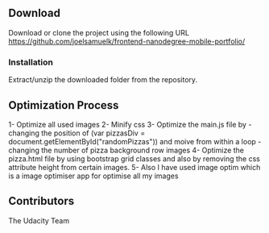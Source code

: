 ## Download 

Download or clone the project using the following URL
 https://github.com/joelsamuelk/frontend-nanodegree-mobile-portfolio/

### Installation 

Extract/unzip the downloaded folder from the repository.

## Optimization Process 

1- Optimize all used images
2- Minify css
3- Optimize the main.js file by 
    - changing the position of (var pizzasDiv = document.getElementById("randomPizzas")) and moive from within a loop
    - changing the number of pizza background row images 
4- Optimize the pizza.html file by using bootstrap grid classes and also by removing the css attribute height from certain images.
5- Also I have used image optim which is a image optimiser app for optimise all my images

## Contributors
The Udacity Team
